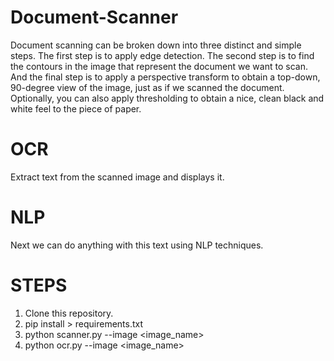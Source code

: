 # Document-Scanner
Document scanning can be broken down into three distinct and simple steps.
The first step is to apply edge detection.
The second step is to find the contours in the image that represent the document we want to scan.
And the final step is to apply a perspective transform to obtain a top-down, 90-degree view of the image, just as if we scanned the document.
Optionally, you can also apply thresholding to obtain a nice, clean black and white feel to the piece of paper.
# OCR
Extract text from the scanned image and displays it.

# NLP
Next we can do anything with this text using NLP techniques.

# STEPS
1. Clone this repository.
2. pip install > requirements.txt
3. python scanner.py --image <image_name>
4. python ocr.py --image <image_name>
